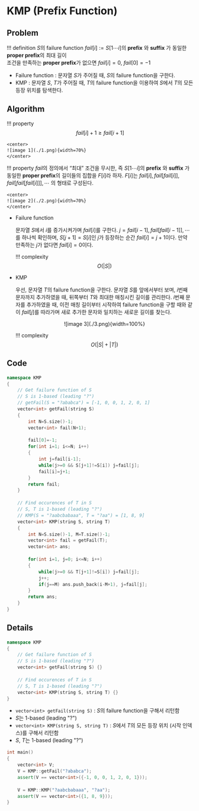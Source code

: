 # KMP (Prefix Function)

## Problem

!!! definition
    $S$의 failure function $fail[i] := S[1 \cdots i]$의 **prefix** 와 **suffix** 가 동일한 **proper prefix**의 최대 길이  
    조건을 만족하는 **proper prefix**가 없으면 $fail[i]=0$, $fail[0]=-1$

- Failure function : 문자열 $S$가 주어질 때, $S$의 failure function을 구한다.
- KMP : 문자열 $S$, $T$가 주어질 때, $T$의 failure function을 이용하여 $S$에서 $T$의 모든 등장 위치를 탐색한다.

## Algorithm

!!! property
    $$fail[i]+1≥fail[i+1]$$

    <center>
    ![image 1](./1.png){width=70%}
    </center>

!!! property
    $fail$의 정의에서 “최대” 조건을 무시한, 즉 $S[1 \cdots i]$의 **prefix** 와 **suffix** 가 동일한 **proper prefix**의 길이들의 집합을 $F[i]$라 하자.
    $F[i]$는 $fail[i], fail[fail[i]], fail[fail[fail[i]]], \cdots$ 의 형태로 구성된다.
    
    <center>
    ![image 2](./2.png){width=70%}
    </center>

- Failure function  
  
    문자열 $S$에서 $i$를 증가시켜가며 $fail[i]$를 구한다.
    $j=fail[i-1], fail[fail[i-1]], \cdots$를 하나씩 확인하며, $S[j+1]=S[i]$인 $j$가 등장하는 순간 $fail[i]=j+1$이다.
    만약 만족하는 $j$가 없다면 $fail[i]=0$이다.

    !!! complexity
        $$O(|S|)$$

- KMP  
    
    우선, 문자열 $T$의 failure function을 구한다.
    문자열 $S$를 앞에서부터 보며, $i$번째 문자까지 추가하였을 때, 뒤쪽부터 $T$와 최대한 매칭시킨 길이를 관리한다.
    $i$번째 문자를 추가하였을 때, 이전 매칭 길이부터 시작하여 failure function을 구할 때와 같이 $fail[j]$를 따라가며 새로 추가한 문자와 일치하는 새로운 길이를 찾는다.
    
    <center>
    ![image 3](./3.png){width=100%}
    </center>

    !!! complexity
        $$O(|S|+|T|)$$

## Code

``` cpp linenums="1"
namespace KMP
{
    // Get failure function of S
    // S is 1-based (leading "?")
    // getFail(S = "?ababca") = [-1, 0, 0, 1, 2, 0, 1]
    vector<int> getFail(string S)
    {
        int N=S.size()-1;
        vector<int> fail(N+1);

        fail[0]=-1;
        for(int i=1; i<=N; i++)
        {
            int j=fail[i-1];
            while(j>=0 && S[j+1]!=S[i]) j=fail[j];
            fail[i]=j+1;
        }
        return fail;
    }

    // Find occurences of T in S
    // S, T is 1-based (leading "?")
    // KMP(S = "?aabcbabaaa", T = "?aa") = [1, 8, 9]
    vector<int> KMP(string S, string T)
    {
        int N=S.size()-1, M=T.size()-1;
        vector<int> fail = getFail(T);
        vector<int> ans;

        for(int i=1, j=0; i<=N; i++)
        {
            while(j>=0 && T[j+1]!=S[i]) j=fail[j];
            j++;
            if(j==M) ans.push_back(i-M+1), j=fail[j];
        }
        return ans;
    }
}
```

## Details

``` cpp linenums="1" title="template"
namespace KMP
{
    // Get failure function of S
    // S is 1-based (leading "?")
    vector<int> getFail(string S) {}

    // Find occurences of T in S
    // S, T is 1-based (leading "?")
    vector<int> KMP(string S, string T) {}
}
```

- `vector<int> getFail(string S)` : $S$의 failure function을 구해서 리턴함
- $S$는 1-based (leading "?")
- `vector<int> KMP(string S, string T)` : $S$에서 $T$의 모든 등장 위치 (시작 인덱스)를 구해서 리턴함
- $S$, $T$는 1-based (leading "?")

``` cpp linenums="1" title="example"
int main()
{
    vector<int> V;
    V = KMP::getFail("?ababca");
    assert(V == vector<int>({-1, 0, 0, 1, 2, 0, 1}));

    V = KMP::KMP("?aabcbabaaa", "?aa");
    assert(V == vector<int>({1, 8, 9}));
}
```